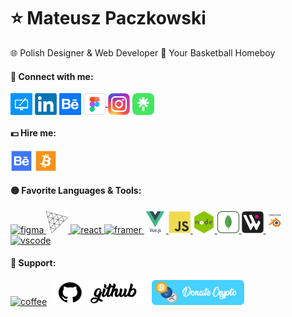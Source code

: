 # ⭐ Mateusz Paczkowski
🌐 Polish Designer & Web Developer
🏀 Your Basketball Homeboy

<h4 align="left">📧 Connect with me:</h4>
<p align="left">
<a href="https://0xpako.com/" target="blank"><img align="center" src="https://raw.githubusercontent.com/0xpako/0xpako/main/images/pop3.png" alt="portfolio" height="35" width="35" /></a>
<a href="https://linkedin.com/in/paczkowski" target="blank"><img align="center" src="https://raw.githubusercontent.com/0xpako/0xpako/main/images/LinkedIn_logo_initials.png.webp" alt="paczkowski" height="35" width="35" /></a>
<a href="https://www.behance.net/uxpako" target="blank"><img align="center" src="https://raw.githubusercontent.com/0xpako/0xpako/main/images/behance-icon-png-4.png" alt="0xpako" height="35" width="35" /></a>
<a href="https://www.figma.com/@uxpako" target="_blank" rel="noreferrer"> <img align="center" src="https://raw.githubusercontent.com/0xpako/0xpako/main/images/FigmaWhite.png" alt="figma" width="35" height="35"/> </a>
<a href="https://instagram.com/0xpako" target="blank"><img align="center" src="https://raw.githubusercontent.com/0xpako/0xpako/d621b97c60a1d96654bc27f460ea568be847288c/images/Instagram_logo_2016.svg" alt="0xpako" height="35" width="35" /></a>
<a href="https://linktr.ee/0xpako" target="blank"><img align="center" src="https://raw.githubusercontent.com/0xpako/0xpako/main/images/linktreepic2.png" alt="linktree" height="35" width="35" /></a>
</p>

<h4 align="left">💵 Hire me:</h4>
<p align="left">
<a href="https://www.behance.net/uxpako" target="blank"><img align="center" src="https://raw.githubusercontent.com/0xpako/0xpako/main/images/icbehance.png" alt="behance" height="35" width="35" /></a>
<a href="https://bitcoin.0xpako.com/" target="blank"><img align="center" src="https://raw.githubusercontent.com/0xpako/0xpako/main/images/icBitcoin.png" alt="crypto" height="35" width="35" /></a>
</p>

<h4 align="left">🟡 Favorite Languages & Tools:</h4>
<p align="left"> <a href="https://www.figma.com/" target="_blank" rel="noreferrer"> <img src="https://www.vectorlogo.zone/logos/figma/figma-icon.svg" alt="figma" width="35" height="35"/> </a> <a href="https://threejs.org/" target="_blank" rel="noreferrer"> <img src="https://raw.githubusercontent.com/0xpako/0xpako/main/images/threejs100.png" alt="three" width="35" height="35"/> </a> <a href="https://reactjs.org/" target="_blank" rel="noreferrer"> <img src="https://reactnative.dev/img/header_logo.svg" alt="react" width="35" height="35"/> </a> <a href="https://www.framer.com/" target="_blank" rel="noreferrer"> <img src="https://www.vectorlogo.zone/logos/framer/framer-icon.svg" alt="framer" width="35" height="35"/> </a> <a href="https://vuejs.org/" target="_blank" rel="noreferrer"> <img src="https://raw.githubusercontent.com/devicons/devicon/master/icons/vuejs/vuejs-original-wordmark.svg" alt="vuejs" width="35" height="35"/> </a> <a href="https://developer.mozilla.org/en-US/docs/Web/JavaScript" target="_blank" rel="noreferrer"> <img src="https://raw.githubusercontent.com/devicons/devicon/master/icons/javascript/javascript-original.svg" alt="javascript" width="35" height="35"/> </a> <a href="https://nodejs.org" target="_blank" rel="noreferrer"> <img src="https://raw.githubusercontent.com/0xpako/0xpako/main/images/node.png" alt="nodejs" width="35" height="35"/> </a> <a href="https://www.mongodb.com/" target="_blank" rel="noreferrer"> <img src="https://raw.githubusercontent.com/0xpako/0xpako/main/images/mongodb-icon-2048x2048-cezvpn3f.png" alt="mongodb" width="35" height="35"/> </a> <a href="https://wonderlandengine.com/" target="_blank" rel="noreferrer"> <img src="https://raw.githubusercontent.com/0xpako/0xpako/main/images/wengine.png" alt="wonderland" width="35" height="35"/> </a> <a href="https://www.blender.org/" target="_blank" rel="noreferrer"> <img src="https://raw.githubusercontent.com/0xpako/0xpako/main/images/blender_community_badge_white.png" alt="blender" width="28" height="35"/> </a> <a href="https://code.visualstudio.com/" target="_blank" rel="noreferrer"> <img src="https://upload.wikimedia.org/wikipedia/commons/9/9a/Visual_Studio_Code_1.35_icon.svg" alt="vscode" width="35" height="35"/> </a></p>


<h4 align="left">💙 Support:</h4>
<p><a href="https://www.buymeacoffee.com/0xpako"> <img src="https://cdn.buymeacoffee.com/buttons/v2/default-yellow.png" height="40" width="160" alt="coffee" /></a> <a href="https://github.com/sponsors/0xpako/"> <img src="https://raw.githubusercontent.com/0xpako/0xpako/main/images/githubsponsor.svg" height="40" width="160" alt="github-sponsor" /></a> <a href="https://bitcoin.0xpako.com/"> <img src="https://raw.githubusercontent.com/0xpako/0xpako/main/images/DonateBet.png" height="40" width="148" alt="crypto" /></a></p>

<!--


🔵 **Selected Links:**

- [Personal Website](https://0xpako.com/)
- [TyseraTS Framework](https://github.com/0xpako/TyseraTS)

🟣 **Contact Info:**

- 📫 E-mail: contact@uxpako.cc
- 💬 Telegram: [@uxpako](https://t.me/uxpako)

<p>
  <img src="https://github-readme-stats.vercel.app/api?username=0xpako&theme=github_dark&show_icons=true&hide_border=true&count_private=true" alt="General stats"/>
  <img src="https://github-readme-stats.vercel.app/api/top-langs/?username=0xpako&theme=github_dark&show_icons=true&hide_border=true&layout=compact" alt="Top languages"/>
</p>

Resources to be used later probably :D

<h4 align="left">Most Used Languages (Github):</h4>
<img align="left" src="https://github-readme-stats.vercel.app/api/top-langs/?username=0xpako&theme=github_dark&show_icons=true&hide_border=true&layout=compact&langs_count=6" alt="Top languages"/>

<p align="left"> <a href="https://github.com/ryo-ma/github-profile-trophy"><img src="https://github-profile-trophy.vercel.app/?username=0xpako" alt="0xpako" /></a> </p>

<h4 align="left">🟡 Favorite Languages & Tools:</h4>
<p align="left"> <a href="https://www.figma.com/" target="_blank" rel="noreferrer"> <img src="https://www.vectorlogo.zone/logos/figma/figma-icon.svg" alt="figma" width="35" height="35"/> </a> <a href="https://threejs.org/" target="_blank" rel="noreferrer"> <img src="https://raw.githubusercontent.com/0xpako/0xpako/main/images/threejs100.png" alt="three" width="35" height="35"/> </a> <a href="https://reactjs.org/" target="_blank" rel="noreferrer"> <img src="https://reactnative.dev/img/header_logo.svg" alt="react" width="35" height="35"/> </a> <a href="https://developer.mozilla.org/en-US/docs/Web/JavaScript" target="_blank" rel="noreferrer"> <img src="https://raw.githubusercontent.com/devicons/devicon/master/icons/javascript/javascript-original.svg" alt="javascript" width="35" height="35"/> </a> <a href="https://nodejs.org" target="_blank" rel="noreferrer"> <img src="https://raw.githubusercontent.com/0xpako/0xpako/main/images/node.png" alt="nodejs" width="35" height="35"/> </a> <a href="https://www.mongodb.com/" target="_blank" rel="noreferrer"> <img src="https://raw.githubusercontent.com/0xpako/0xpako/main/images/mongodb-icon-2048x2048-cezvpn3f.png" alt="mongodb" width="35" height="35"/> </a> <a href="https://wonderlandengine.com/" target="_blank" rel="noreferrer"> <img src="https://raw.githubusercontent.com/0xpako/0xpako/main/images/wengine.png" alt="wonderland" width="35" height="35"/> </a> <a href="https://www.blender.org/" target="_blank" rel="noreferrer"> <img src="https://raw.githubusercontent.com/0xpako/0xpako/main/images/blender_community_badge_white.png" alt="blender" width="28" height="35"/> </a> <a href="https://code.visualstudio.com/" target="_blank" rel="noreferrer"> <img src="https://upload.wikimedia.org/wikipedia/commons/9/9a/Visual_Studio_Code_1.35_icon.svg" alt="vscode" width="35" height="35"/> </a></p>
-->
